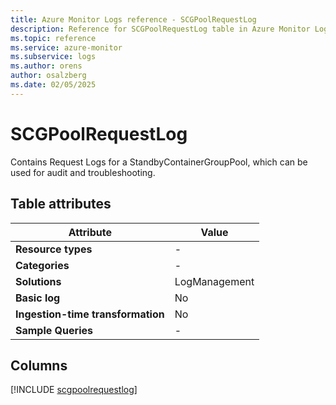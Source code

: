 ```yaml
---
title: Azure Monitor Logs reference - SCGPoolRequestLog
description: Reference for SCGPoolRequestLog table in Azure Monitor Logs.
ms.topic: reference
ms.service: azure-monitor
ms.subservice: logs
ms.author: orens
author: osalzberg
ms.date: 02/05/2025
---
```


# SCGPoolRequestLog

Contains Request Logs for a StandbyContainerGroupPool, which can be used for audit and troubleshooting.


## Table attributes

|Attribute|Value|
|---|---|
|**Resource types**|-|
|**Categories**|-|
|**Solutions**| LogManagement|
|**Basic log**|No|
|**Ingestion-time transformation**|No|
|**Sample Queries**|-|



## Columns
  
[!INCLUDE [scgpoolrequestlog](~/reusable-content/ce-skilling/azure/includes/azure-monitor/reference/tables/scgpoolrequestlog-include.md)]
